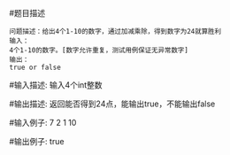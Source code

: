 #题目描述

    问题描述：给出4个1-10的数字，通过加减乘除，得到数字为24就算胜利
    输入：
    4个1-10的数字。[数字允许重复，测试用例保证无异常数字]
    输出：
    true or false

#输入描述:
    输入4个int整数


#输出描述:
    返回能否得到24点，能输出true，不能输出false

#输入例子:
    7 2 1 10

#输出例子:
    true